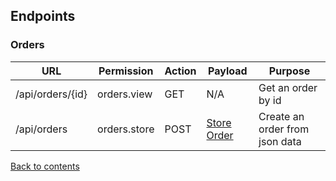 ## Endpoints

### Orders

| URL               | Permission   | Action | Payload                                  | Purpose                        |
|-------------------|--------------|--------|------------------------------------------|--------------------------------|
| /api/orders/{id}  | orders.view  | GET    | N/A                                      | Get an order by id             |
| /api/orders       | orders.store | POST   | [Store Order](Payloads/Order/STORE.md)   | Create an order from json data |

[Back to contents](README.md#table-of-contents)

